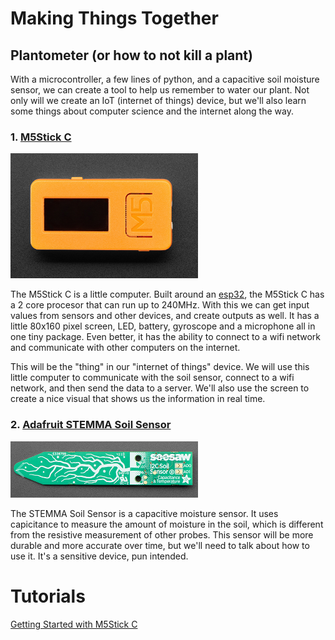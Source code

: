 # Making Things Together
## Plantometer (or how to not kill a plant)

With a microcontroller, a few lines of python, and a capacitive soil moisture sensor, we can create a tool to help us remember to water our plant. Not only will we create an IoT (internet of things) device, but we'll also learn some things about computer science and the internet along the way.

### 1. [M5Stick C](https://m5stack.com/collections/m5-core/products/stick-c)
![M5Stick C](./documentation/img/M5Stick.png)

The M5Stick C is a little computer. Built around an [esp32](http://esp32.net/), the M5Stick C has a 2 core procesor that can run up to 240MHz. With this we can get input values from sensors and other devices, and create outputs as well. It has a little 80x160 pixel screen, LED, battery, gyroscope and a microphone all in one tiny package. Even better, it has the ability to connect to a wifi network and communicate with other computers on the internet.

This will be the "thing" in our "internet of things" device. We will use this little computer to communicate with the soil sensor, connect to a wifi network, and then send the data to a server. We'll also use the screen to create a nice visual that shows us the information in real time.

### 2. [Adafruit STEMMA Soil Sensor](https://www.adafruit.com/product/4026)
![Stemma soil sensor](./documentation/img/stemmasoilsensor.png)

The STEMMA Soil Sensor is a capacitive moisture sensor. It uses capicitance to measure the amount of moisture in the soil, which is different from the resistive measurement of other probes. This sensor will be more durable and more accurate over time, but we'll need to talk about how to use it. It's a sensitive device, pun intended.

# Tutorials
[Getting Started with M5Stick C](/getting-started-m5stick)